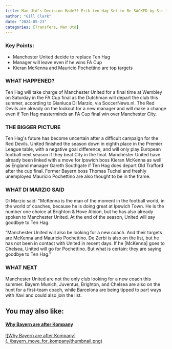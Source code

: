 ```yaml
---
title: Man Utd's Decision Made?! Erik ten Hag Set to Be SACKED by Sir Jim Ratcliffe & INEOS Irrespective of FA Cup Final Result
author: "Gill Clark"
date: "2024-05-23"
categories: [Transfers, Man Utd]
---
```


### Key Points:

- Manchester United decide to replace Ten Hag
- Manager will leave even if he wins FA Cup
- Kieran McKenna and Mauricio Pochettino are top targets

### WHAT HAPPENED?

Ten Hag will take charge of Manchester United for a final time at Wembley on Saturday in the FA Cup final as the Dutchman will depart the club this summer, according to Gianluca Di Marzio, via SoccerNews.nl. The Red Devils are already on the lookout for a new manager and will make a change even if Ten Hag masterminds an FA Cup final win over Manchester City.

<script async src="https://pagead2.googlesyndication.com/pagead/js/adsbygoogle.js?client=ca-pub-8076040302380238"
     crossorigin="anonymous"></script>

<ins class="adsbygoogle"
     style="display:block; text-align:center;"
     data-ad-layout="in-article"
     data-ad-format="fluid"
     data-ad-client="ca-pub-8076040302380238"
     data-ad-slot="8693891310"></ins>

<script>
     (adsbygoogle = window.adsbygoogle || []).push({});
</script>

### THE BIGGER PICTURE

Ten Hag's future has become uncertain after a difficult campaign for the Red Devils. United finished the season down in eighth place in the Premier League table, with a negative goal difference, and will only play European football next season if they beat City in the final. Manchester United have already been linked with a move for Ipswich boss Kieran McKenna as well as England manager Gareth Southgate if Ten Hag does depart Old Trafford after the cup final. Former Bayern boss Thomas Tuchel and freshly unemployed Mauricio Pochettino are also thought to be in the frame.

<script async src="https://pagead2.googlesyndication.com/pagead/js/adsbygoogle.js?client=ca-pub-8076040302380238"
     crossorigin="anonymous"></script>

<ins class="adsbygoogle"
     style="display:block; text-align:center;"
     data-ad-layout="in-article"
     data-ad-format="fluid"
     data-ad-client="ca-pub-8076040302380238"
     data-ad-slot="8693891310"></ins>

<script>
     (adsbygoogle = window.adsbygoogle || []).push({});
</script>

### WHAT DI MARZIO SAID

Di Marzio said: "McKenna is the man of the moment in the football world, in the world of coaches, because he is doing great at Ipswich Town. He is the number one choice at Brighton & Hove Albion, but he has also already spoken to Manchester United. At the end of the season, United will say goodbye to Ten Hag.

“Manchester United will also be looking for a new coach. And their targets are McKenna and Mauricio Pochettino. De Zerbi is also on the list, but he has not been in contact with United in recent days. If he [McKenna] goes to Chelsea, United will go for Pochettino. But what is certain: they are saying goodbye to Ten Hag."

<script async src="https://pagead2.googlesyndication.com/pagead/js/adsbygoogle.js?client=ca-pub-8076040302380238"
     crossorigin="anonymous"></script>

<ins class="adsbygoogle"
     style="display:block; text-align:center;"
     data-ad-layout="in-article"
     data-ad-format="fluid"
     data-ad-client="ca-pub-8076040302380238"
     data-ad-slot="8693891310"></ins>

<script>
     (adsbygoogle = window.adsbygoogle || []).push({});
</script>

### WHAT NEXT

Manchester United are not the only club looking for a new coach this summer. Bayern Munich, Juventus, Brighton, and Chelsea are also on the hunt for a first-team coach, while Barcelona are being tipped to part ways with Xavi and could also join the list.

<script async src="https://pagead2.googlesyndication.com/pagead/js/adsbygoogle.js?client=ca-pub-8076040302380238"
     crossorigin="anonymous"></script>

<ins class="adsbygoogle"
     style="display:block; text-align:center;"
     data-ad-layout="in-article"
     data-ad-format="fluid"
     data-ad-client="ca-pub-8076040302380238"
     data-ad-slot="8693891310"></ins>

<script>
     (adsbygoogle = window.adsbygoogle || []).push({});
</script>

<div>
<h2>You may also like:</h2>
<a href="/posts/bayern_move_for_kompany/">
<h4>Why Bayern are after Kompany</h4>
![Why Bayern are after Kompany](../bayern_move_for_kompany/thumbnail.png)
</a>
</div>
